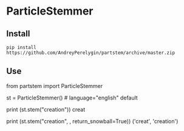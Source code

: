 ParticleStemmer
===============
Install
---------------
`pip install https://github.com/AndreyPerelygin/partstem/archive/master.zip`

Use
---------------
  from partstem import ParticleStemmer
  
  st = ParticleStemmer() # language="english" default
  
  print (st.stem("creation"))
  creat
  
  print (st.stem("creation", , return_snowball=True))
  ('creat', 'creation')
